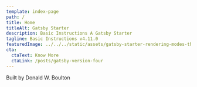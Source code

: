 ```yaml
---
template: index-page
path: /
title: Home
titleAlt: Gatsby Starter
description: Basic Instructions A Gatsby Starter
tagline: Basic Instructions v4.11.0
featuredImage: ../../../static/assets/gatsby-starter-rendering-modes-thumbnail-585.jpg
cta:
  ctaText: Know More
  ctaLink: /posts/gatsby-version-four
---
```


Built by Donald W. Boulton
